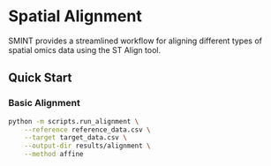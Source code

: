 # Spatial Alignment

SMINT provides a streamlined workflow for aligning different types of spatial omics data using the ST Align tool.

## Quick Start

### Basic Alignment

```bash
python -m scripts.run_alignment \
    --reference reference_data.csv \
    --target target_data.csv \
    --output-dir results/alignment \
    --method affine
